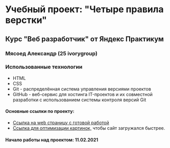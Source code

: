 # Учебный проект: "Четыре правила верстки"

## Курс "Веб разработчик" от Яндекс Практикум

### Мясоед Александр (25 ivorygroup)

### Использованные технологии
* HTML
* CSS
* Git - распределённая система управления версиями проектов
* GitHub - веб-сервис для хостинга IT-проектов и их совместной разработки с использованием системы контроля версий Git

#### Основные ссылки по проекту:
* [Ссылка на web страницу с готовой работой](https://myasoedas.github.io/Four-layout-rules/)
* [Ссылка для оптимизации картинок,](https://tinypng.com/) чтобы сайт загружался быстрее.

#### Начало работы над проектом: 11.02.2021
